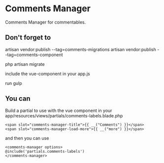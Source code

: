 # Comments Manager

Comments Manager for commentables.

## Don't forget to

artisan vendor:publish --tag=comments-migrations
artisan vendor:publish --tag=comments-component

php artisan migrate

include the vue-component in your app.js

run gulp

## You can

Build a partial to use with the vue component in your app/resources/views/partials/comments-labels.blade.php

```
<span slot="comments-manager-title">{{ __("Comments") }}</span>
<span slot="comments-manager-load-more">{{ __("more") }}</span>
```

and then you can use

```
<comments-manager options>
@include('partials.comments-labels')
</comments-manager>
```